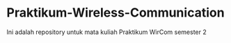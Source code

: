 # Praktikum-Wireless-Communication
Ini adalah repository untuk mata kuliah Praktikum WirCom semester 2
